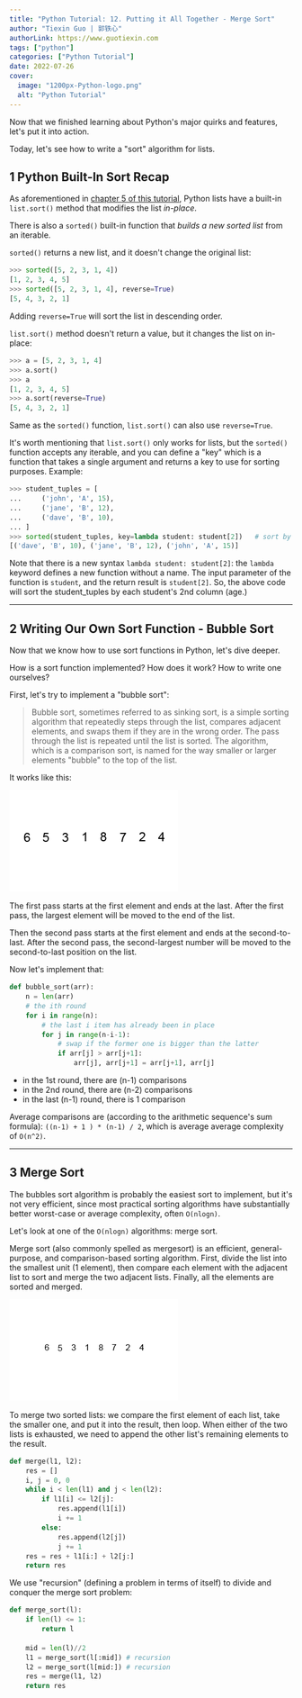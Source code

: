 ```yaml
---
title: "Python Tutorial: 12. Putting it All Together - Merge Sort"
author: "Tiexin Guo | 郭铁心"
authorLink: https://www.guotiexin.com
tags: ["python"]
categories: ["Python Tutorial"]
date: 2022-07-26
cover:
  image: "1200px-Python-logo.png"
  alt: "Python Tutorial"
---
```


Now that we finished learning about Python's major quirks and features, let's put it into action.

Today, let's see how to write a "sort" algorithm for lists.

## 1 Python Built-In Sort Recap

As aforementioned in [chapter 5 of this tutorial](../python-05-data-structures-1/), Python lists have a built-in `list.sort()` method that modifies the list _in-place_.

There is also a `sorted()` built-in function that _builds a new sorted list_ from an iterable.

`sorted()` returns a new list, and it doesn't change the original list:

```python
>>> sorted([5, 2, 3, 1, 4])
[1, 2, 3, 4, 5]
>>> sorted([5, 2, 3, 1, 4], reverse=True)
[5, 4, 3, 2, 1]
```

Adding `reverse=True` will sort the list in descending order.

`list.sort()` method doesn't return a value, but it changes the list on in-place:

```python
>>> a = [5, 2, 3, 1, 4]
>>> a.sort()
>>> a
[1, 2, 3, 4, 5]
>>> a.sort(reverse=True)
[5, 4, 3, 2, 1]
```

Same as the `sorted()` function, `list.sort()` can also use `reverse=True`.

It's worth mentioning that `list.sort()` only works for lists, but the `sorted()` function accepts any iterable, and you can define a "key" which is a function that takes a single argument and returns a key to use for sorting purposes. Example:

```python
>>> student_tuples = [
...     ('john', 'A', 15),
...     ('jane', 'B', 12),
...     ('dave', 'B', 10),
... ]
>>> sorted(student_tuples, key=lambda student: student[2])   # sort by age
[('dave', 'B', 10), ('jane', 'B', 12), ('john', 'A', 15)]
```

Note that there is a new syntax `lambda student: student[2]`: the `lambda` keyword defines a new function without a name. The input parameter of the function is `student`, and the return result is `student[2]`. So, the above code will sort the student_tuples by each student's 2nd column (age.)

---

## 2 Writing Our Own Sort Function - Bubble Sort

Now that we know how to use sort functions in Python, let's dive deeper.

How is a sort function implemented? How does it work? How to write one ourselves?

First, let's try to implement a "bubble sort":

> Bubble sort, sometimes referred to as sinking sort, is a simple sorting algorithm that repeatedly steps through the list, compares adjacent elements, and swaps them if they are in the wrong order. The pass through the list is repeated until the list is sorted. The algorithm, which is a comparison sort, is named for the way smaller or larger elements "bubble" to the top of the list.

It works like this:

![](./Bubble-sort-example-300px.gif)

The first pass starts at the first element and ends at the last. After the first pass, the largest element will be moved to the end of the list.

Then the second pass starts at the first element and ends at the second-to-last. After the second pass, the second-largest number will be moved to the second-to-last position on the list.

Now let's implement that:

```python
def bubble_sort(arr):
    n = len(arr)
    # the ith round
    for i in range(n):
        # the last i item has already been in place
        for j in range(n-i-1):
            # swap if the former one is bigger than the latter
            if arr[j] > arr[j+1]:
                arr[j], arr[j+1] = arr[j+1], arr[j]
```

- in the 1st round, there are (n-1) comparisons
- in the 2nd round, there are (n-2) comparisons
- in the last (n-1) round, there is 1 comparison

Average comparisons are (according to the arithmetic sequence's sum formula): `((n-1) + 1 ) * (n-1) / 2`, which is average average complexity of `O(n^2)`.

---

## 3 Merge Sort

The bubbles sort algorithm is probably the easiest sort to implement, but it's not very efficient, since most practical sorting algorithms have substantially better worst-case or average complexity, often `O(nlogn)`.

Let's look at one of the `O(nlogn)` algorithms: merge sort.

Merge sort (also commonly spelled as mergesort) is an efficient, general-purpose, and comparison-based sorting algorithm. First, divide the list into the smallest unit (1 element), then compare each element with the adjacent list to sort and merge the two adjacent lists. Finally, all the elements are sorted and merged.

![](./Merge-sort-example-300px.gif)

To merge two sorted lists: we compare the first element of each list, take the smaller one, and put it into the result, then loop. When either of the two lists is exhausted, we need to append the other list's remaining elements to the result.

```python
def merge(l1, l2):
    res = []
    i, j = 0, 0
    while i < len(l1) and j < len(l2):
        if l1[i] <= l2[j]:
            res.append(l1[i])
            i += 1
        else:
            res.append(l2[j])
            j += 1
    res = res + l1[i:] + l2[j:]
    return res
```

We use "recursion" (defining a problem in terms of itself) to divide and conquer the merge sort problem:

```python
def merge_sort(l):
    if len(l) <= 1:
        return l

    mid = len(l)//2
    l1 = merge_sort(l[:mid]) # recursion
    l2 = merge_sort(l[mid:]) # recursion
    res = merge(l1, l2)
    return res
```
